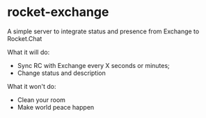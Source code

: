 # rocket-exchange
A simple server to integrate status and presence from Exchange to Rocket.Chat

What it will do:
- Sync RC with Exchange every X seconds or minutes;
- Change status and description

What it won't do:
- Clean your room
- Make world peace happen
